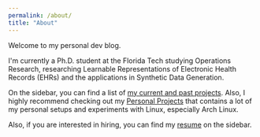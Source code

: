 ```yaml
---
permalink: /about/
title: "About"
---
```


Welcome to my personal dev blog.

I'm currently a Ph.D. student at the Florida Tech studying Operations Research, researching Learnable Representations of Electronic Health Records (EHRs) and the applications in Synthetic Data Generation.

On the sidebar, you can find a list of [my current and past projects](/projects). Also, I highly recommend checking out my [Personal Projects](/Personal-Setup) that contains a lot of my personal setups and experiments with Linux, especially Arch Linux.

Also, if you are interested in hiring, you can find my [resume](/resume) on the sidebar.